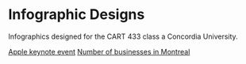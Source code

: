 # Infographic Designs

Infographics designed for the CART 433 class a Concordia University.

[Apple keynote event](https://rydana.github.io/Infographic-Design/P2-AppleEvent/)
[Number of businesses in Montreal](https://rydana.github.io/Infographic-Design/p3-MtlBiz/)
